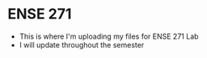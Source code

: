 # ENSE 271
- This is where I'm uploading my files for ENSE 271 Lab
- I will update throughout the semester
